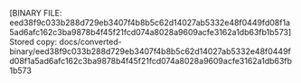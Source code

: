 [BINARY FILE: eed38f9c033b288d729eb3407f4b8b5c62d14027ab5332e48f0449fd08f1a5ad6afc162c3ba9878b4f45f21fcd074a8028a9609acfe3162a1db63fb1b573]
Stored copy: docs/converted-binary/eed38f9c033b288d729eb3407f4b8b5c62d14027ab5332e48f0449fd08f1a5ad6afc162c3ba9878b4f45f21fcd074a8028a9609acfe3162a1db63fb1b573
